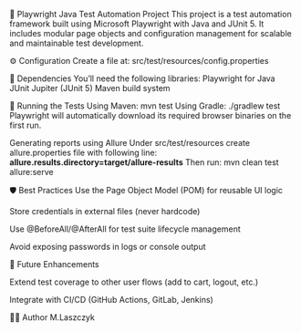 🧪 Playwright Java Test Automation Project
This project is a test automation framework built using Microsoft Playwright with Java and JUnit 5. It includes modular page objects and configuration management for scalable and maintainable test development.

⚙️ Configuration
Create a file at:
src/test/resources/config.properties

🧩 Dependencies
You’ll need the following libraries:
Playwright for Java
JUnit Jupiter (JUnit 5)
 Maven build system

🚀 Running the Tests
Using Maven:
mvn test
Using Gradle:
./gradlew test
Playwright will automatically download its required browser binaries on the first run.

Generating reports using Allure
Under src/test/resources create allure.properties file with following line:
**allure.results.directory=target/allure-results**
Then run: mvn clean test allure:serve


🛡️ Best Practices
Use the Page Object Model (POM) for reusable UI logic

Store credentials in external files (never hardcode)

Use @BeforeAll/@AfterAll for test suite lifecycle management

Avoid exposing passwords in logs or console output

📌 Future Enhancements

Extend test coverage to other user flows (add to cart, logout, etc.)

Integrate with CI/CD (GitHub Actions, GitLab, Jenkins)

👨‍💻 Author
M.Laszczyk
